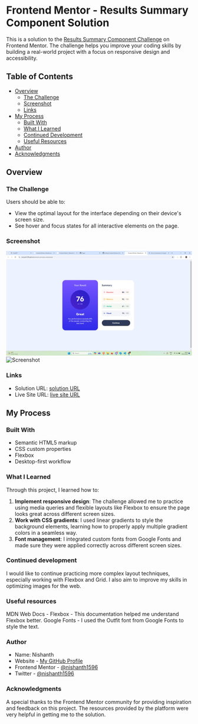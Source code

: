 # Frontend Mentor - Results Summary Component Solution

This is a solution to the [Results Summary Component Challenge](https://www.frontendmentor.io/challenges/results-summary-component-CE_K6s0maV) on Frontend Mentor. The challenge helps you improve your coding skills by building a real-world project with a focus on responsive design and accessibility.

## Table of Contents

- [Overview](#overview)
  - [The Challenge](#the-challenge)
  - [Screenshot](#screenshot)
  - [Links](#links)
- [My Process](#my-process)
  - [Built With](#built-with)
  - [What I Learned](#what-i-learned)
  - [Continued Development](#continued-development)
  - [Useful Resources](#useful-resources)
- [Author](#author)
- [Acknowledgments](#acknowledgments)

## Overview

### The Challenge

Users should be able to:

- View the optimal layout for the interface depending on their device's screen size.
- See hover and focus states for all interactive elements on the page.

### Screenshot

![Screenshot](./screenshot.jpg)
![Screenshot](./screenshot1.jpg)

### Links

- Solution URL: [solution URL](https://github.com/nishanth1596/result-summary-component)
- Live Site URL: [live site URL]()

## My Process

### Built With

- Semantic HTML5 markup
- CSS custom properties
- Flexbox
- Desktop-first workflow

### What I Learned

Through this project, I learned how to:

1. **Implement responsive design**: The challenge allowed me to practice using media queries and flexible layouts like Flexbox to ensure the page looks great across different screen sizes.
2. **Work with CSS gradients**: I used linear gradients to style the background elements, learning how to properly apply multiple gradient colors in a seamless way.
3. **Font management**: I integrated custom fonts from Google Fonts and made sure they were applied correctly across different screen sizes.

### Continued development

I would like to continue practicing more complex layout techniques, especially working with Flexbox and Grid. I also aim to improve my skills in optimizing images for the web.

### Useful resources

MDN Web Docs - Flexbox - This documentation helped me understand Flexbox better.
Google Fonts - I used the Outfit font from Google Fonts to style the text.

### Author

- Name: Nishanth
- Website - [My GitHub Profile](https://github.com/nishanth1596)
- Frontend Mentor - [@nishanth1596](https://www.frontendmentor.io/profile/nishanth1596)
- Twitter - [@nishanth1596](https://x.com/nishanth1596)

### Acknowledgments

A special thanks to the Frontend Mentor community for providing inspiration and feedback on this project. The resources provided by the platform were very helpful in getting me to the solution.

